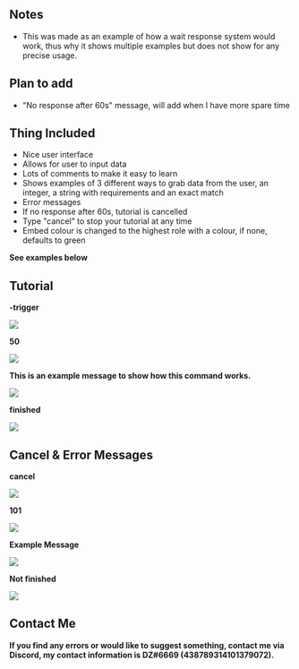 ## Notes
- This was made as an example of how a wait response system would work, thus why it shows multiple examples but does not show for any precise usage.

## Plan to add
- "No response after 60s" message, will add when I have more spare time
## Thing Included
- Nice user interface
- Allows for user to input data
- Lots of comments to make it easy to learn
- Shows examples of 3 different ways to grab data from the user, an integer, a string with requirements and an exact match
- Error messages
- If no response after 60s, tutorial is cancelled
- Type "cancel" to stop your tutorial at any time
- Embed colour is changed to the highest role with a colour, if none, defaults to green

**See examples below**

## Tutorial

**-trigger**

![](https://cdn.discordapp.com/attachments/724940659240337441/741691324851421264/image0.png)

**50**

![](https://cdn.discordapp.com/attachments/724940659240337441/741691531207114852/image0.png)

**This is an example message to show how this command works.**

![](https://media.discordapp.net/attachments/724940659240337441/741691785725870200/image0.png)

**finished**

![](https://cdn.discordapp.com/attachments/724940659240337441/741692174340718592/image0.png)

## Cancel & Error Messages

**cancel**

![](https://cdn.discordapp.com/attachments/724940659240337441/741692367584755805/image0.png)

**101**

![](https://cdn.discordapp.com/attachments/724940659240337441/741692540440412281/image0.png)

**Example Message**

![](https://cdn.discordapp.com/attachments/724940659240337441/741692737623162960/image0.png)

**Not finished**

![](https://cdn.discordapp.com/attachments/724940659240337441/741692955085111296/image0.png)

## Contact Me
**If you find any errors or would like to suggest something, contact me via Discord, my contact information is DZ#6669 (438789314101379072).**
